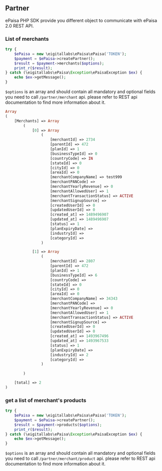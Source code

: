 ## Partner

ePaisa PHP SDK provide you different object to communicate with ePaisa 2.0 REST API.

### List of merchants
``` php
try {
    $ePaisa = new \eigitallabs\ePaisa\ePaisa('TOKEN');
    $payment = $ePaisa->createPartner();
    $result = $payment->merchants($options);
    print_r($result);
} catch (\eigitallabs\ePaisa\Exception\ePaisaException $ex) {
    echo $ex->getMessage();
}
```
`$options` is an array and should contain all mandatory and optional fields you need to call `/partner/merchant` api.
please refer to REST api documentation to find more information about it.

``` php
Array
(
    [Merchants] => Array
        (
            [0] => Array
                (
                    [merchantId] => 2734
                    [parentId] => 472
                    [planId] => 1
                    [businessTypeId] => 0
                    [countryCode] => IN
                    [stateId] => 0
                    [cityId] => 0
                    [areaId] => 0
                    [merchantCompanyName] => test999
                    [merchantPANCode] => 
                    [merchantYearlyRevenue] => 0
                    [merchantAllowedUser] => 1
                    [merchantTransactionStatus] => ACTIVE
                    [merchantSignupSource] => 
                    [createdUserId] => 0
                    [updatedUserId] => 0
                    [created_at] => 1489496907
                    [updated_at] => 1489496907
                    [status] => 1
                    [planExpiryDate] => 
                    [industryId] => 
                    [categoryId] => 
                )

            [1] => Array
                (
                    [merchantId] => 2807
                    [parentId] => 472
                    [planId] => 1
                    [businessTypeId] => 6
                    [countryCode] => 
                    [stateId] => 0
                    [cityId] => 0
                    [areaId] => 0
                    [merchantCompanyName] => 34343
                    [merchantPANCode] => 
                    [merchantYearlyRevenue] => 0
                    [merchantAllowedUser] => 1
                    [merchantTransactionStatus] => ACTIVE
                    [merchantSignupSource] => 
                    [createdUserId] => 0
                    [updatedUserId] => 0
                    [created_at] => 1493967496
                    [updated_at] => 1493967533
                    [status] => 1
                    [planExpiryDate] => 
                    [industryId] => 2
                    [categoryId] => 
                )
                
        )

    [total] => 2
)
```
### get a list of merchant's products
``` php
try {
    $ePaisa = new \eigitallabs\ePaisa\ePaisa('TOKEN');
    $payment = $ePaisa->createPartner();
    $result = $payment->products($options);
    print_r($result);
} catch (\eigitallabs\ePaisa\Exception\ePaisaException $ex) {
    echo $ex->getMessage();
}
```
`$options` is an array and should contain all mandatory and optional fields you need to call `/partner/merchant/product` api.
please refer to REST api documentation to find more information about it.